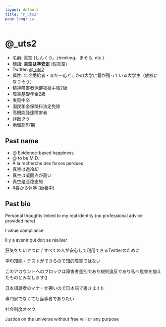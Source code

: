 ```yaml
---
layout: default
title: "@_uts2"
page.lang: ja
---
```


# @_uts2

- 名前: 真空 (しんくう，zhenking、まそら, etc.)
- 標語: **真空は準安定** (假真空)
- Twitter: [@_uts2](https://twitter.com/_uts2)
- 属性: 年金受給者・まだ一応どこかの大学に籍が残っている大学生（放校になりそう）
- 精神障害者保健福祉手帳2級
- 障害基礎年金2級
- 実質中卒
- 国民年金保険料法定免除
- 高機能発達障害者
- 非医クラ
- 地理部67期


## Past name

- @ Evidence-based happiness
- @ to be M.D.
- À la recherche des forces perdues
- 真空は過冷却
- 真空は凝固点が高い
- 真空是亚稳态的
- #春から休学 (療養中)


## Past bio

Personal thoughts linked to my real identity (no professional advice provided here)

I value compliance

Il y a avenir qui doit se réaliser

狂気をたいせつに / すべての人が安心して利用できるTwitterのために

平均知能・テストができるので知的障害ではない

このアカウントへのブロックは障害者差別であり規約違反であり私へ危害を加えたものとみなします()

日本語話者のマナーが悪いので日本語で書きます()

専門家でなくても当事者でありたい

社会制度オタク

Justice on the universe without free will or any purpose

